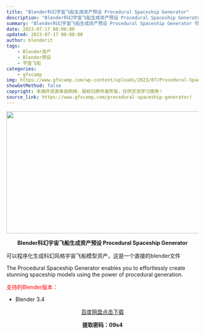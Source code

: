 ```yaml
---
title: "Blender科幻宇宙飞船生成资产预设 Procedural Spaceship Generator"
description: "Blender科幻宇宙飞船生成资产预设 Procedural Spaceship Generator 可以程序化生成科幻风格宇宙飞船模型资产，这是一个直接的blender文件 The Procedur..."
summary: "Blender科幻宇宙飞船生成资产预设 Procedural Spaceship Generator 可以程序化生成科幻风格宇宙飞船模型资产，这是一个直接的blender文件 The Procedur..."
date: 2023-07-17 00:00:00
updated: 2023-07-17 00:00:00
author: blenderit
tags: 
    - Blender资产
    - Blender预设
    - 宇宙飞船
categories:
    - gfxcamp
img: https://www.gfxcamp.com/wp-content/uploads/2023/07/Procedural-Spaceship-Generator.jpg
showGetMethod: false
copyright: 本插件资源来自网络，版权归原作者所有，仅供交流学习使用！
source_link: https://www.gfxcamp.com/procedural-spaceship-generator/
---
```

<div><p><img decoding="async" class="aligncenter size-full wp-image-113621" src="https://www.gfxcamp.com/wp-content/uploads/2023/07/Procedural-Spaceship-Generator.jpg" data-src="https://www.gfxcamp.com/wp-content/uploads/2023/07/Procedural-Spaceship-Generator.jpg" alt="" width="640" height="320" data-srcset="https://www.gfxcamp.com/wp-content/uploads/2023/07/Procedural-Spaceship-Generator.jpg 640w, https://www.gfxcamp.com/wp-content/uploads/2023/07/Procedural-Spaceship-Generator-150x75.jpg 150w" data-sizes="(max-width: 640px) 100vw, 640px"></p><p style="text-align: center;"><strong>Blender科幻宇宙飞船生成资产预设 Procedural Spaceship Generator</strong></p><p>可以程序化生成科幻风格宇宙飞船模型资产，这是一个直接的blender文件</p><p>The Procedural Spaceship Generator enables you to effortlessly create stunning spaceship models using the power of procedural generation.</p><p style="text-align: left;"><span style="color: #ff0000;">支持的Blender版本：</span></p><ul>
<li style="text-align: left;">Blender 3.4</li>
</ul><p style="text-align: center;"><a class="maxbutton-3 maxbutton maxbutton-baidu" target="_blank" rel="noopener" href="https://pan.baidu.com/s/1GaS7qjBNvPUzb1no9Ji8Rg?pwd=09s4"><span class="mb-text">百度网盘点击下载</span></a></p><p style="text-align: center;"><strong>提取密码：09s4</strong></p></div>
